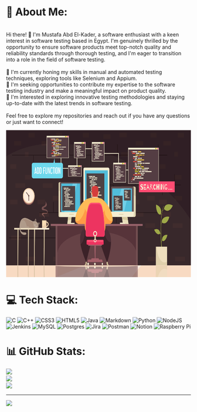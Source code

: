 # 💫 About Me:
<br>Hi there! 👋 I'm Mustafa Abd El-Kader, a software enthusiast with a keen interest in software testing based in Egypt. I'm genuinely thrilled by the opportunity to ensure software products meet top-notch quality and reliability standards through thorough testing, and I'm eager to transition into a role in the field of software testing.<br><br>🌱 I'm currently honing my skills in manual and automated testing techniques, exploring tools like Selenium and Appium.<br>💼 I'm seeking opportunities to contribute my expertise to the software testing industry and make a meaningful impact on product quality.<br>🔭 I'm interested in exploring innovative testing methodologies and staying up-to-date with the latest trends in software testing.<br><br>Feel free to explore my repositories and reach out if you have any questions or just want to connect!

<p align="center">
<img src='https://github.com/JustMustafa2/JustMustafa2/blob/main/Image.jpg' style="height: 400px;"/>
</p>



# 💻 Tech Stack:

![C](https://img.shields.io/badge/c-%2300599C.svg?style=for-the-badge&logo=c&logoColor=white) ![C++](https://img.shields.io/badge/c++-%2300599C.svg?style=for-the-badge&logo=c%2B%2B&logoColor=white) ![CSS3](https://img.shields.io/badge/css3-%231572B6.svg?style=for-the-badge&logo=css3&logoColor=white) ![HTML5](https://img.shields.io/badge/html5-%23E34F26.svg?style=for-the-badge&logo=html5&logoColor=white) ![Java](https://img.shields.io/badge/java-%23ED8B00.svg?style=for-the-badge&logo=openjdk&logoColor=white) ![Markdown](https://img.shields.io/badge/markdown-%23000000.svg?style=for-the-badge&logo=markdown&logoColor=white) ![Python](https://img.shields.io/badge/python-3670A0?style=for-the-badge&logo=python&logoColor=ffdd54) ![NodeJS](https://img.shields.io/badge/node.js-6DA55F?style=for-the-badge&logo=node.js&logoColor=white) ![Jenkins](https://img.shields.io/badge/jenkins-%232C5263.svg?style=for-the-badge&logo=jenkins&logoColor=white) ![MySQL](https://img.shields.io/badge/mysql-%2300000f.svg?style=for-the-badge&logo=mysql&logoColor=white) ![Postgres](https://img.shields.io/badge/postgres-%23316192.svg?style=for-the-badge&logo=postgresql&logoColor=white) ![Jira](https://img.shields.io/badge/jira-%230A0FFF.svg?style=for-the-badge&logo=jira&logoColor=white) ![Postman](https://img.shields.io/badge/Postman-FF6C37?style=for-the-badge&logo=postman&logoColor=white) ![Notion](https://img.shields.io/badge/Notion-%23000000.svg?style=for-the-badge&logo=notion&logoColor=white) ![Raspberry Pi](https://img.shields.io/badge/-RaspberryPi-C51A4A?style=for-the-badge&logo=Raspberry-Pi)


# 📊 GitHub Stats:

![](https://github-readme-stats.vercel.app/api?username=JustMustafa2&theme=dark&hide_border=false&include_all_commits=false&count_private=false)<br/>
![](https://github-readme-streak-stats.herokuapp.com/?user=JustMustafa2&theme=dark&hide_border=false)<br/>
![](https://github-readme-stats.vercel.app/api/top-langs/?username=JustMustafa2&theme=dark&hide_border=false&include_all_commits=false&count_private=false&layout=compact)

---
[![](https://visitcount.itsvg.in/api?id=JustMustafa2&icon=0&color=0)](https://visitcount.itsvg.in)


